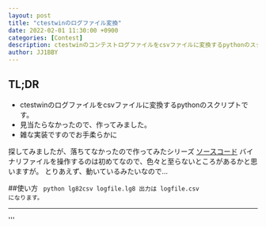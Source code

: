 ```yaml
---
layout: post
title: "ctestwinのログファイル変換"
date: 2022-02-01 11:30:00 +0900
categories: [Contest]
description: ctestwinのコンテストログファイルをcsvファイルに変換するpythonのスクリプトです
author: JJ1BBY
---
```


## TL;DR
* ctestwinのログファイルをcsvファイルに変換するpythonのスクリプトです。
* 見当たらなかったので、作ってみました。
* 雑な実装ですのでお手柔らかに

探してみましたが、落ちてなかったので作ってみたシリーズ
[ソースコード](https://github.com/JJ1BBY/lg82csv/blob/main/lg82csv.py)
バイナリファイルを操作するのは初めてなので、色々と至らないところがあるかと思いますが。
とりあえず、動いているみたいなので...

##使い方
<code>
python lg82csv logfile.lg8
出力は logfile.csv になります。
</code>

---

'''
<script src="https://utteranc.es/client.js"
        repo="JJ1BBY/JJ1BBY.github.io"
        issue-term="pathname"
        theme="github-light"
        crossorigin="anonymous"
</script>
